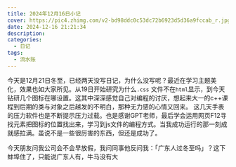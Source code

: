```yaml
---
title: 2024年12月16日小记
cover: https://pic4.zhimg.com/v2-bd98ddc0c53dc72b6923d5d36a9fccab_r.jpg
date: 2024-12-16 21:21:34
description:
categories:
  - 日记
tags:
  - 流水账
---
```

今天是12月21日冬至，已经两天没写日记，为什么没写呢？最近在学习主题美化，效果也如大家所见。从19日开始研究为什么`.css` 文件不在`html`显示，到今天钻研几个图标在哪设置。这其中深深感觉自己对编程的讨厌，想起来大一的c++课程到后期的类与对象之后越发的不明白，那种无力感的心情又回来。 这几天手表的压力软件也是不断提示压力过载。也是感谢GPT老师，最后学会运用网页F12寻找元素把图标的位置找出来，学习到js文件的编程方式。当我成功运行的那一刻成就感拉满。虽说不是一些很厉害的东西，但还是成功了。

今天朋友问我公司会不会早放假，我问同事他反问我：「广东人过冬至吗」？这下蚌埠住了，只能说广东人有，牛马没有大